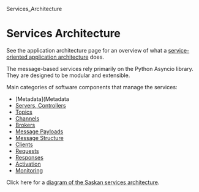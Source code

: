 Services_Architecture


# Services Architecture


See the application architecture page for an overview of what a [service-oriented application architecture](Services) does.

The message-based services rely primarily on the Python Asyncio library. They are designed to be modular and extensible.

Main categories of software components that manage the services:
 * [Metadata](Metadata
 * [Servers, Controllers](Controllers)
 * [Topics](Topics)
 * [Channels](Channels)
 * [Brokers](Brokers)
 * [Message Payloads](Payload)
 * [Message Structure](Message_Structures)
 * [Clients](Clients)
 * [Requests](Requests)
 * [Responses](Responses)
 * [Activation](Activation)
 * [Monitoring](Monitoring)


Click here for a [diagram of the Saskan services architecture](./app_architecture.pdf).
 











